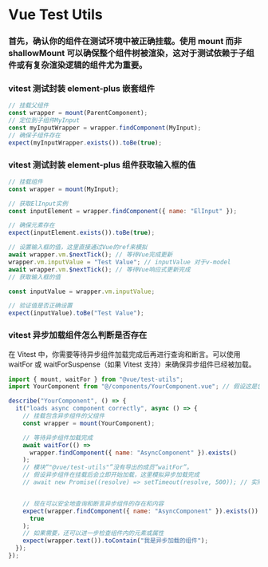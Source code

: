 # Vue Test Utils

### 首先，确认你的组件在测试环境中被正确挂载。使用 mount 而非 shallowMount 可以确保整个组件树被渲染，这对于测试依赖于子组件或有复杂渲染逻辑的组件尤为重要。

### vitest 测试封装 element-plus 嵌套组件

```js
// 挂载父组件
const wrapper = mount(ParentComponent);
// 定位到子组件MyInput
const myInputWrapper = wrapper.findComponent(MyInput);
// 确保子组件存在
expect(myInputWrapper.exists()).toBe(true);
```

### vitest 测试封装 element-plus 组件获取输入框的值

```js
// 挂载组件
const wrapper = mount(MyInput);

// 获取ElInput实例
const inputElement = wrapper.findComponent({ name: "ElInput" });

// 确保元素存在
expect(inputElement.exists()).toBe(true);

// 设置输入框的值，这里直接通过Vue的ref来模拟
await wrapper.vm.$nextTick(); // 等待Vue完成更新
wrapper.vm.inputValue = "Test Value"; // inputValue 对于v-model
await wrapper.vm.$nextTick(); // 等待Vue响应式更新完成
// 获取输入框的值

const inputValue = wrapper.vm.inputValue;

// 验证值是否正确设置
expect(inputValue).toBe("Test Value");
```

### vitest 异步加载组件怎么判断是否存在

在 Vitest 中，你需要等待异步组件加载完成后再进行查询和断言。可以使用 waitFor 或 waitForSuspense（如果 Vitest 支持）来确保异步组件已经被加载。

```js
import { mount, waitFor } from "@vue/test-utils";
import YourComponent from "@/components/YourComponent.vue"; // 假设这是包含异步组件的父组件

describe("YourComponent", () => {
  it("loads async component correctly", async () => {
    // 挂载包含异步组件的父组件
    const wrapper = mount(YourComponent);

    // 等待异步组件加载完成
    await waitFor(() =>
      wrapper.findComponent({ name: "AsyncComponent" }).exists()
    );
    // 模块“"@vue/test-utils"”没有导出的成员“waitFor”。
    // 假设异步组件在挂载后会立即开始加载，这里模拟异步加载完成
    // await new Promise((resolve) => setTimeout(resolve, 500)); // 实际中你可能需要替换为更精确的等待条件


    // 现在可以安全地查询和断言异步组件的存在和内容
    expect(wrapper.findComponent({ name: "AsyncComponent" }).exists()).toBe(
      true
    );
    // 如果需要，还可以进一步检查组件内的元素或属性
    expect(wrapper.text()).toContain("我是异步加载的组件");
  });
});
```

<style>
suc, sucb {
    color: #42b883;
}
err, errb {
    color: #F56C6C;
}
warn, warnb {
    color: #e6a23c;
}
pri, prib {
    color: #409EFF;
}
sucb,errb,warnb,prib{
    font-weight: bold;
}
</style>
